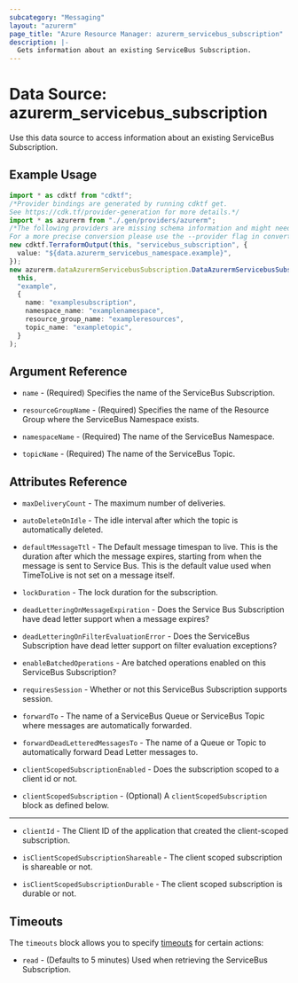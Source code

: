 ```yaml
---
subcategory: "Messaging"
layout: "azurerm"
page_title: "Azure Resource Manager: azurerm_servicebus_subscription"
description: |-
  Gets information about an existing ServiceBus Subscription.
---
```


# Data Source: azurerm\_servicebus\_subscription

Use this data source to access information about an existing ServiceBus Subscription.

## Example Usage

```typescript
import * as cdktf from "cdktf";
/*Provider bindings are generated by running cdktf get.
See https://cdk.tf/provider-generation for more details.*/
import * as azurerm from "./.gen/providers/azurerm";
/*The following providers are missing schema information and might need manual adjustments to synthesize correctly: azurerm.
For a more precise conversion please use the --provider flag in convert.*/
new cdktf.TerraformOutput(this, "servicebus_subscription", {
  value: "${data.azurerm_servicebus_namespace.example}",
});
new azurerm.dataAzurermServicebusSubscription.DataAzurermServicebusSubscription(
  this,
  "example",
  {
    name: "examplesubscription",
    namespace_name: "examplenamespace",
    resource_group_name: "exampleresources",
    topic_name: "exampletopic",
  }
);

```

## Argument Reference

*   `name` - (Required) Specifies the name of the ServiceBus Subscription.

*   `resourceGroupName` - (Required) Specifies the name of the Resource Group where the ServiceBus Namespace exists.

*   `namespaceName` - (Required) The name of the ServiceBus Namespace.

*   `topicName` - (Required) The name of the ServiceBus Topic.

## Attributes Reference

*   `maxDeliveryCount` - The maximum number of deliveries.

*   `autoDeleteOnIdle` - The idle interval after which the topic is automatically deleted.

*   `defaultMessageTtl` - The Default message timespan to live. This is the duration after which the message expires, starting from when the message is sent to Service Bus. This is the default value used when TimeToLive is not set on a message itself.

*   `lockDuration` - The lock duration for the subscription.

*   `deadLetteringOnMessageExpiration` - Does the Service Bus Subscription have dead letter support when a message expires?

*   `deadLetteringOnFilterEvaluationError` - Does the ServiceBus Subscription have dead letter support on filter evaluation exceptions?

*   `enableBatchedOperations` - Are batched operations enabled on this ServiceBus Subscription?

*   `requiresSession` - Whether or not this ServiceBus Subscription supports session.

*   `forwardTo` - The name of a ServiceBus Queue or ServiceBus Topic where messages are automatically forwarded.

*   `forwardDeadLetteredMessagesTo` - The name of a Queue or Topic to automatically forward Dead Letter messages to.

*   `clientScopedSubscriptionEnabled` - Does the subscription scoped to a client id or not.

*   `clientScopedSubscription` - (Optional)  A `clientScopedSubscription` block as defined below.

***

*   `clientId` - The Client ID of the application that created the client-scoped subscription.

*   `isClientScopedSubscriptionShareable` - The client scoped subscription is shareable or not.

*   `isClientScopedSubscriptionDurable` - The client scoped subscription is durable or not.

## Timeouts

The `timeouts` block allows you to specify [timeouts](https://www.terraform.io/language/resources/syntax#operation-timeouts) for certain actions:

* `read` - (Defaults to 5 minutes) Used when retrieving the ServiceBus Subscription.

